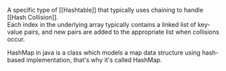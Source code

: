 A specific type of [[Hashtable]] that typically uses chaining to handle [[Hash Collision]].  
Each index in the underlying array typically contains a linked list of key-value pairs, and new pairs are added to the appropriate list when collisions occur. 

HashMap in java is a class which models a map data structure using hash-based implementation, that's why it's called HashMap.

